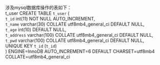 涉及mysql数据库操作的表如下：  
t_user  CREATE TABLE `t_user` (                                                              
          `t_id` int(11) NOT NULL AUTO_INCREMENT,                                            
          `t_name` varchar(30) COLLATE utf8mb4_general_ci DEFAULT NULL,                      
          `t_age` int(10) DEFAULT NULL,                                                      
          `t_address` varchar(100) COLLATE utf8mb4_general_ci DEFAULT NULL,                  
          `t_pwd` varchar(100) COLLATE utf8mb4_general_ci DEFAULT NULL,                      
          UNIQUE KEY `t_id` (`t_id`)                                                   
          ) ENGINE=InnoDB AUTO_INCREMENT=6 DEFAULT CHARSET=utf8mb4 COLLATE=utf8mb4_general_ci  
